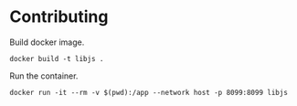 # Contributing

Build docker image.

```shell
docker build -t libjs .
```

Run the container.

```shell
docker run -it --rm -v $(pwd):/app --network host -p 8099:8099 libjs
```
